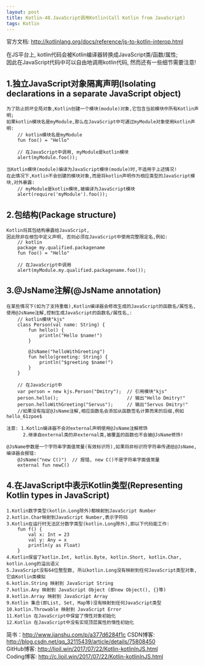 ```yaml
---
layout: post
title: Kotlin-48.JavaScript调用Kotlin(Call Kotlin from JavaScript)
tags: Kotlin
---
```

官方文档: http://kotlinlang.org/docs/reference/js-to-kotlin-interop.html

在JS平台上, kotlin代码会被Kotlin编译器转换成JavaScript类/函数/属性;   
因此在JavaScript代码中可以自由地调用kotlin代码, 然而还有一些细节需要注意!

## 1.独立JavaScript对象隔离声明(Isolating declarations in a separate JavaScript object)
    为了防止损坏全局对象,Kotlin创建一个模块(module)对象,它包含当前模块中所有Kotlin声明;
    如果kotlin模块名是myModule,那么在JavaScript中可通过myModule对象使用kotlin声明:
        // kotlin模块名是myModule
        fun foo() = "Hello"

        // 在JavaScript中调用, myModule是kotlin模块
        alert(myModule.foo());

    当Kotlin模块(module)编译为JavaScript模块(module)时,不适用于上述情况!
    在此情况下,Kotlin不会创建的模块对象,而是将kotlin声明作为相应类型的JavaScript模块,对外暴露:
        // myModule是kotlin模块,被编译为JavaScript模块
        alert(require('myModule').foo());

## 2.包结构(Package structure)
    Kotlin将其包结构暴露给JavaScript,
    因此除非在根包中定义声明, 否则必须在JavaScript中使用完整限定名,例如:
        // kotlin
        package my.qualified.packagename
        fun foo() = "Hello"

        // 在JavaScript中调用
        alert(myModule.my.qualified.packagename.foo());

## 3.@JsName注解(@JsName annotation)
    在某些情况下(如为了支持重载),Kotlin编译器会修改生成的JavaScript的函数名/属性名,
    使用@JsName注解,控制生成JavaScript的函数名/属性名,:
        // kotlin模块"kjs"
        class Person(val name: String) {
            fun hello() {
                println("Hello $name!")
            }

            @JsName("helloWithGreeting")
            fun hello(greeting: String) {
                println("$greeting $name!")
            }
        }

        // 在JavaScript中
        var person = new kjs.Person("Dmitry");  // 引用模块"kjs"
        person.hello();                         // 输出"Hello Dmitry!"
        person.helloWithGreeting("Servus");     // 输出"Servus Dmitry!"
        //如果没有指定@JsName注解,相应函数名会添加从函数签名计算而来的后缀,例如hello_61zpoe$

    注意: 1.Kotlin编译器不会对external声明使用@JsName注解修饰
          2.继承自external类的非external类,被覆盖的函数也不会被@JsName修饰!

    @JsName参数是一个字符串字面值常量(有效标识符),如果将非标识符字符串传递给@JsName,编译器会报错:
        @JsName("new C()")  // 报错, new C()不是字符串字面值常量
        external fun newC()

## 4.在JavaScript中表示Kotlin类型(Representing Kotlin types in JavaScript)
    1.Kotlin数字类型(kotlin.Long除外)都映射到JavaScript Number
    2.kotlin.Char映射到JavaScript Number,表示字符码
    3.Kotlin在运行时无法区分数字类型(kotlin.Long除外),即以下代码能工作:
        fun f() {
            val x: Int = 23
            val y: Any = x
            println(y as Float)
        }
    4.Kotlin保留了kotlin.Int, kotlin.Byte, kotlin.Short, kotlin.Char, kotlin.Long的溢出语义
    5.JavaScript没有64位整型数, 所以kotlin.Long没有映射到任何JavaScript类型对象, 它由Kotlin类模拟
    6.kotlin.String 映射到 JavaScript String
    7.kotlin.Any 映射到 JavaScript Object (即new Object(), {}等)
    8.kotlin.Array 映射到 JavaScript Array
    9.Kotlin 集合(即List, Set, Map等)没有映射到任何JavaScript类型
    10.kotlin.Throwable 映射到 JavaScript Error
    11.Kotlin 在JavaScript中保留了惰性对象初始化
    12.Kotlin 在JavaScript中没有实现顶层属性的惰性初始化

简书：http://www.jianshu.com/p/a377d6284f1c
CSDN博客: http://blog.csdn.net/qq_32115439/article/details/75808450   
GitHub博客: http://lioil.win/2017/07/22/Kotlin-kotlinInJS.html   
Coding博客: http://c.lioil.win/2017/07/22/Kotlin-kotlinInJS.html